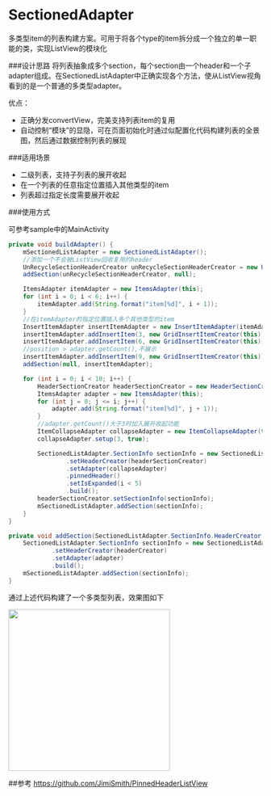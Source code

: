 # SectionedAdapter

多类型item的列表构建方案。可用于将各个type的item拆分成一个独立的单一职能的类，实现ListView的模块化

###设计思路
将列表抽象成多个section，每个section由一个header和一个子adapter组成。在SectionedListAdapter中正确实现各个方法，使从ListView视角看到的是一个普通的多类型adapter。

优点：

* 正确分发convertView，完美支持列表item的复用
* 自动控制“模块”的显隐，可在页面初始化时通过似配置化代码构建列表的全景图，然后通过数据控制列表的展现

###适用场景

* 二级列表，支持子列表的展开收起
* 在一个列表的任意指定位置插入其他类型的item
* 列表超过指定长度需要展开收起

###使用方式

可参考sample中的MainActivity
```java
private void buildAdapter() {
    mSectionedListAdapter = new SectionedListAdapter();
    //添加一个不会被ListView回收复用的header
    UnRecycleSectionHeaderCreator unRecycleSectionHeaderCreator = new UnRecycleSectionHeaderCreator(this);
    addSection(unRecycleSectionHeaderCreator, null);

    ItemsAdapter itemAdapter = new ItemsAdapter(this);
    for (int i = 0; i < 6; i++) {
        itemAdapter.add(String.format("item[%d]", i + 1));
    }
    //在itemAdapter的指定位置插入多个其他类型的item
    InsertItemAdapter insertItemAdapter = new InsertItemAdapter(itemAdapter);
    insertItemAdapter.addInsertItem(3, new GridInsertItemCreator(this));
    insertItemAdapter.addInsertItem(6, new GridInsertItemCreator(this));
    //position > adapter.getCount(),不展示
    insertItemAdapter.addInsertItem(9, new GridInsertItemCreator(this));
    addSection(null, insertItemAdapter);

    for (int i = 0; i < 10; i++) {
        HeaderSectionCreator headerSectionCreator = new HeaderSectionCreator(this, i + 1);
        ItemsAdapter adapter = new ItemsAdapter(this);
        for (int j = 0; j <= i; j++) {
            adapter.add(String.format("item[%d]", j + 1));
        }
        //adapter.getCount()大于3时加入展开收起功能
        ItemCollapseAdapter collapseAdapter = new ItemCollapseAdapter(this, adapter);
        collapseAdapter.setup(3, true);

        SectionedListAdapter.SectionInfo sectionInfo = new SectionedListAdapter.SectionInfo.Builder()
                .setHeaderCreator(headerSectionCreator)
                .setAdapter(collapseAdapter)
                .pinnedHeader()
                .setIsExpanded(i < 5)
                .build();
        headerSectionCreator.setSectionInfo(sectionInfo);
        mSectionedListAdapter.addSection(sectionInfo);
    }
}

private void addSection(SectionedListAdapter.SectionInfo.HeaderCreator headerCreator, BaseAdapter adapter) {
    SectionedListAdapter.SectionInfo sectionInfo = new SectionedListAdapter.SectionInfo.Builder()
            .setHeaderCreator(headerCreator)
            .setAdapter(adapter)
            .build();
    mSectionedListAdapter.addSection(sectionInfo);
}
``` 

通过上述代码构建了一个多类型列表，效果图如下

<img src="https://github.com/sjtuwzx/SectionedAdapter/blob/master/sample.png" width="320" />

##参考
<https://github.com/JimiSmith/PinnedHeaderListView>
 